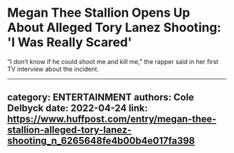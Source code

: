 # Megan Thee Stallion Opens Up About Alleged Tory Lanez Shooting: 'I Was Really Scared'

"I don’t know if he could shoot me and kill me," the rapper said in her first TV interview about the incident.

---
category: ENTERTAINMENT
authors: Cole Delbyck
date: 2022-04-24
link: https://www.huffpost.com/entry/megan-thee-stallion-alleged-tory-lanez-shooting_n_6265648fe4b00b4e017fa398
---
